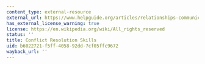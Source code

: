 ```yaml
---
content_type: external-resource
external_url: https://www.helpguide.org/articles/relationships-communication/conflict-resolution-skills.htm/
has_external_license_warning: true
license: https://en.wikipedia.org/wiki/All_rights_reserved
status: ''
title: Conflict Resolution Skills
uid: b6022721-f5ff-4058-92dd-7cf05ffc9672
wayback_url: ''
---
```

